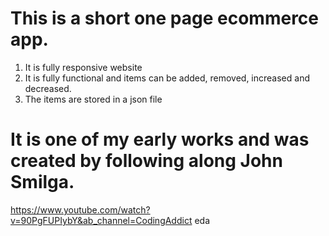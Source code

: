# This is a short one page ecommerce app.
1. It is fully responsive website
2. It is fully functional and items can be added, removed, increased and decreased.
3. The items are stored in a json file

# It is one of my early works and was created by following along John Smilga.
https://www.youtube.com/watch?v=90PgFUPIybY&ab_channel=CodingAddict
eda
